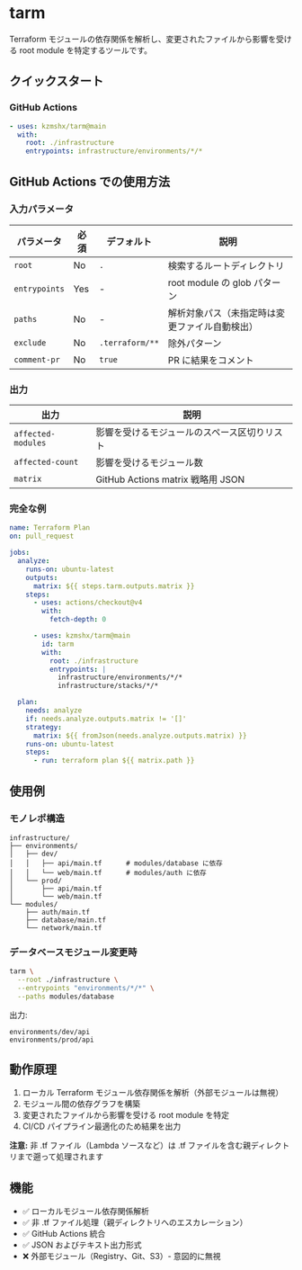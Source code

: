 # tarm

Terraform モジュールの依存関係を解析し、変更されたファイルから影響を受ける root module を特定するツールです。

## クイックスタート

### GitHub Actions

```yaml
- uses: kzmshx/tarm@main
  with:
    root: ./infrastructure
    entrypoints: infrastructure/environments/*/*
```

## GitHub Actions での使用方法

### 入力パラメータ

| パラメータ | 必須 | デフォルト | 説明 |
|-----------|------|-----------|------|
| `root` | No | `.` | 検索するルートディレクトリ |
| `entrypoints` | Yes | - | root module の glob パターン |
| `paths` | No | - | 解析対象パス（未指定時は変更ファイル自動検出） |
| `exclude` | No | `.terraform/**` | 除外パターン |
| `comment-pr` | No | `true` | PR に結果をコメント |

### 出力

| 出力 | 説明 |
|-----|------|
| `affected-modules` | 影響を受けるモジュールのスペース区切りリスト |
| `affected-count` | 影響を受けるモジュール数 |
| `matrix` | GitHub Actions matrix 戦略用 JSON |

### 完全な例

```yaml
name: Terraform Plan
on: pull_request

jobs:
  analyze:
    runs-on: ubuntu-latest
    outputs:
      matrix: ${{ steps.tarm.outputs.matrix }}
    steps:
      - uses: actions/checkout@v4
        with:
          fetch-depth: 0

      - uses: kzmshx/tarm@main
        id: tarm
        with:
          root: ./infrastructure
          entrypoints: |
            infrastructure/environments/*/*
            infrastructure/stacks/*/*

  plan:
    needs: analyze
    if: needs.analyze.outputs.matrix != '[]'
    strategy:
      matrix: ${{ fromJson(needs.analyze.outputs.matrix) }}
    runs-on: ubuntu-latest
    steps:
      - run: terraform plan ${{ matrix.path }}
```

## 使用例

### モノレポ構造

```text
infrastructure/
├── environments/
│   ├── dev/
│   │   ├── api/main.tf      # modules/database に依存
│   │   └── web/main.tf      # modules/auth に依存
│   └── prod/
│       ├── api/main.tf
│       └── web/main.tf
└── modules/
    ├── auth/main.tf
    ├── database/main.tf
    └── network/main.tf
```

### データベースモジュール変更時

```bash
tarm \
  --root ./infrastructure \
  --entrypoints "environments/*/*" \
  --paths modules/database
```

出力:

```text
environments/dev/api
environments/prod/api
```

## 動作原理

1. ローカル Terraform モジュール依存関係を解析（外部モジュールは無視）
2. モジュール間の依存グラフを構築
3. 変更されたファイルから影響を受ける root module を特定
4. CI/CD パイプライン最適化のため結果を出力

**注意:** 非 .tf ファイル（Lambda ソースなど）は .tf ファイルを含む親ディレクトリまで遡って処理されます

## 機能

- ✅ ローカルモジュール依存関係解析
- ✅ 非 .tf ファイル処理（親ディレクトリへのエスカレーション）
- ✅ GitHub Actions 統合
- ✅ JSON およびテキスト出力形式
- ❌ 外部モジュール（Registry、Git、S3）- 意図的に無視
